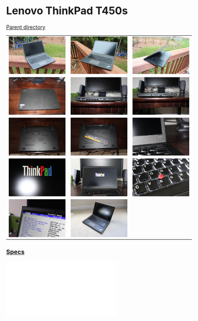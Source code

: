 # Lenovo ThinkPad T450s
[Parent directory](../index.md)

<table>
  <tr>
    <td><img src='IMG_5302.JPG'/></td>
    <td><img src='IMG_5303.JPG'/></td>
    <td><img src='IMG_5304.JPG'/></td>
  </tr>
  <tr>
    <td><img src='IMG_5305.JPG'/></td>
    <td><img src='IMG_5306.JPG'/></td>
    <td><img src='IMG_5307.JPG'/></td>
  </tr>
  <tr>
    <td><img src='IMG_5308.JPG'/></td>
    <td><img src='IMG_5309.JPG'/></td>
    <td><img src='IMG_5310.JPG'/></td>
  </tr>
  <tr>
    <td><img src='IMG_5311.JPG'/></td>
    <td><img src='IMG_5313.JPG'/></td>
    <td><img src='IMG_5314.JPG'/></td>
  </tr>
  <tr>
    <td><img src='IMG_5317.JPG'/></td>
    <td><img src='IMG_5840.JPG'/></td>
  </tr>
</table>

### [Specs](Specs.txt)

<embed src='Specs.txt'>
